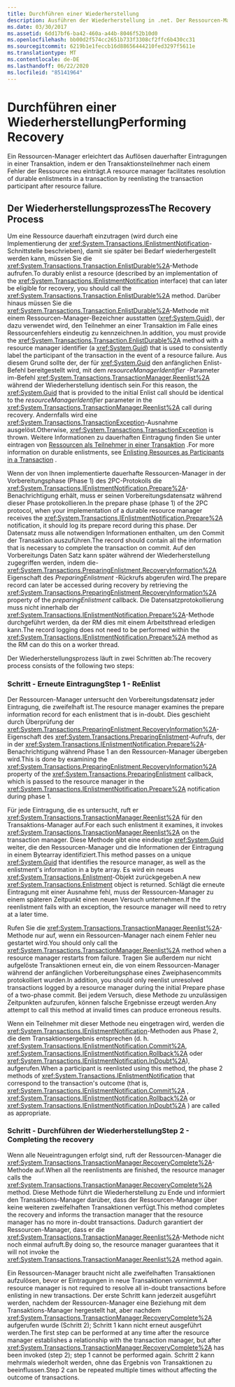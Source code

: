 ```yaml
---
title: Durchführen einer Wiederherstellung
description: Ausführen der Wiederherstellung in .net. Der Ressourcen-Manager unterstützt Sie beim Auflösen dauerhafter Transaktions Einträge, indem der Transaktions Teilnehmer nach einem Ressourcen Fehler neu eingetragen wird.
ms.date: 03/30/2017
ms.assetid: 6dd17bf6-ba42-460a-a44b-8046f52b10d0
ms.openlocfilehash: bb00d2f574cc2651b733f3308cf2ffc6b430cc31
ms.sourcegitcommit: 6219b1e1feccb16d88656444210fed3297f5611e
ms.translationtype: MT
ms.contentlocale: de-DE
ms.lasthandoff: 06/22/2020
ms.locfileid: "85141964"
---
```

# <a name="performing-recovery"></a><span data-ttu-id="33226-104">Durchführen einer Wiederherstellung</span><span class="sxs-lookup"><span data-stu-id="33226-104">Performing Recovery</span></span>
<span data-ttu-id="33226-105">Ein Ressourcen-Manager erleichtert das Auflösen dauerhafter Eintragungen in einer Transaktion, indem er den Transaktionsteilnehmer nach einem Fehler der Ressource neu einträgt.</span><span class="sxs-lookup"><span data-stu-id="33226-105">A resource manager facilitates resolution of durable enlistments in a transaction by reenlisting the transaction participant after resource failure.</span></span>  
  
## <a name="the-recovery-process"></a><span data-ttu-id="33226-106">Der Wiederherstellungsprozess</span><span class="sxs-lookup"><span data-stu-id="33226-106">The Recovery Process</span></span>  
 <span data-ttu-id="33226-107">Um eine Ressource dauerhaft einzutragen (wird durch eine Implementierung der <xref:System.Transactions.IEnlistmentNotification>-Schnittstelle beschrieben), damit sie später bei Bedarf wiederhergestellt werden kann, müssen Sie die <xref:System.Transactions.Transaction.EnlistDurable%2A>-Methode aufrufen.</span><span class="sxs-lookup"><span data-stu-id="33226-107">To durably enlist a resource (described by an implementation of the <xref:System.Transactions.IEnlistmentNotification> interface) that can later be eligible for recovery, you should call the <xref:System.Transactions.Transaction.EnlistDurable%2A> method.</span></span> <span data-ttu-id="33226-108">Darüber hinaus müssen Sie die <xref:System.Transactions.Transaction.EnlistDurable%2A>-Methode mit einem Ressourcen-Manager-Bezeichner ausstatten (<xref:System.Guid>), der dazu verwendet wird, den Teilnehmer an einer Transaktion im Falle eines Ressourcenfehlers eindeutig zu kennzeichnen.</span><span class="sxs-lookup"><span data-stu-id="33226-108">In addition, you must provide the <xref:System.Transactions.Transaction.EnlistDurable%2A> method with a resource manager identifier (a <xref:System.Guid>) that is used to consistently label the participant of the transaction in the event of a resource failure.</span></span> <span data-ttu-id="33226-109">Aus diesem Grund sollte der, der für <xref:System.Guid> den anfänglichen Enlist-Befehl bereitgestellt wird, mit dem *resourceManagerIdentifier* -Parameter im-Befehl <xref:System.Transactions.TransactionManager.Reenlist%2A> während der Wiederherstellung identisch sein.</span><span class="sxs-lookup"><span data-stu-id="33226-109">For this reason, the <xref:System.Guid> that is provided to the initial Enlist call should be identical to the *resourceManagerIdentifier* parameter in the <xref:System.Transactions.TransactionManager.Reenlist%2A> call during recovery.</span></span> <span data-ttu-id="33226-110">Andernfalls wird eine <xref:System.Transactions.TransactionException>-Ausnahme ausgelöst.</span><span class="sxs-lookup"><span data-stu-id="33226-110">Otherwise, <xref:System.Transactions.TransactionException> is thrown.</span></span> <span data-ttu-id="33226-111">Weitere Informationen zu dauerhaften Eintragung finden Sie unter eintragen von [Ressourcen als Teilnehmer in einer Transaktion](enlisting-resources-as-participants-in-a-transaction.md) .</span><span class="sxs-lookup"><span data-stu-id="33226-111">For more information on durable enlistments, see [Enlisting Resources as Participants in a Transaction](enlisting-resources-as-participants-in-a-transaction.md) .</span></span>  
  
 <span data-ttu-id="33226-112">Wenn der von Ihnen implementierte dauerhafte Ressourcen-Manager in der Vorbereitungsphase (Phase 1) des 2PC-Protokolls die <xref:System.Transactions.IEnlistmentNotification.Prepare%2A>-Benachrichtigung erhält, muss er seinen Vorbereitungsdatensatz während dieser Phase protokollieren.</span><span class="sxs-lookup"><span data-stu-id="33226-112">In the prepare phase (phase 1) of the 2PC protocol, when your implementation of a durable resource manager receives the <xref:System.Transactions.IEnlistmentNotification.Prepare%2A> notification, it should log its prepare record during this phase.</span></span> <span data-ttu-id="33226-113">Der Datensatz muss alle notwendigen Informationen enthalten, um den Commit der Transaktion auszuführen.</span><span class="sxs-lookup"><span data-stu-id="33226-113">The record should contain all the information that is necessary to complete the transaction on commit.</span></span> <span data-ttu-id="33226-114">Auf den Vorbereitungs Daten Satz kann später während der Wiederherstellung zugegriffen werden, indem die- <xref:System.Transactions.PreparingEnlistment.RecoveryInformation%2A> Eigenschaft des *PreparingEnlistment* -Rückrufs abgerufen wird.</span><span class="sxs-lookup"><span data-stu-id="33226-114">The prepare record can later be accessed during recovery by retrieving the <xref:System.Transactions.PreparingEnlistment.RecoveryInformation%2A> property of the *preparingEnlistment* callback.</span></span> <span data-ttu-id="33226-115">Die Datensatzprotokollierung muss nicht innerhalb der <xref:System.Transactions.IEnlistmentNotification.Prepare%2A>-Methode durchgeführt werden, da der RM dies mit einem Arbeitsthread erledigen kann.</span><span class="sxs-lookup"><span data-stu-id="33226-115">The record logging does not need to be performed within the <xref:System.Transactions.IEnlistmentNotification.Prepare%2A> method as the RM can do this on a worker thread.</span></span>  
  
 <span data-ttu-id="33226-116">Der Wiederherstellungsprozess läuft in zwei Schritten ab:</span><span class="sxs-lookup"><span data-stu-id="33226-116">The recovery process consists of the following two steps:</span></span>  
  
### <a name="step-1---reenlist"></a><span data-ttu-id="33226-117">Schritt - Erneute Eintragung</span><span class="sxs-lookup"><span data-stu-id="33226-117">Step 1 - ReEnlist</span></span>  
 <span data-ttu-id="33226-118">Der Ressourcen-Manager untersucht den Vorbereitungsdatensatz jeder Eintragung, die zweifelhaft ist.</span><span class="sxs-lookup"><span data-stu-id="33226-118">The resource manager examines the prepare information record for each enlistment that is in-doubt.</span></span> <span data-ttu-id="33226-119">Dies geschieht durch Überprüfung der <xref:System.Transactions.PreparingEnlistment.RecoveryInformation%2A>-Eigenschaft des <xref:System.Transactions.PreparingEnlistment>-Aufrufs, der in der <xref:System.Transactions.IEnlistmentNotification.Prepare%2A>-Benachrichtigung während Phase 1 an den Ressourcen-Manager übergeben wird.</span><span class="sxs-lookup"><span data-stu-id="33226-119">This is done by examining the <xref:System.Transactions.PreparingEnlistment.RecoveryInformation%2A> property of the <xref:System.Transactions.PreparingEnlistment> callback, which is passed to the resource manager in the <xref:System.Transactions.IEnlistmentNotification.Prepare%2A> notification during phase 1.</span></span>  
  
 <span data-ttu-id="33226-120">Für jede Eintragung, die es untersucht, ruft er <xref:System.Transactions.TransactionManager.Reenlist%2A> für den Transaktions-Manager auf.</span><span class="sxs-lookup"><span data-stu-id="33226-120">For each such enlistment it examines, it invokes <xref:System.Transactions.TransactionManager.Reenlist%2A> on the transaction manager.</span></span> <span data-ttu-id="33226-121">Diese Methode gibt eine eindeutige <xref:System.Guid> weiter, die den Ressourcen-Manager und die Informationen der Eintragung in einem Bytearray identifiziert.</span><span class="sxs-lookup"><span data-stu-id="33226-121">This method passes on a unique <xref:System.Guid> that identifies the resource manager, as well as the enlistment's information in a byte array.</span></span> <span data-ttu-id="33226-122">Es wird ein neues <xref:System.Transactions.Enlistment>-Objekt zurückgegeben.</span><span class="sxs-lookup"><span data-stu-id="33226-122">A new <xref:System.Transactions.Enlistment> object is returned.</span></span> <span data-ttu-id="33226-123">Schlägt die erneute Eintragung mit einer Ausnahme fehl, muss der Ressourcen-Manager zu einem späteren Zeitpunkt einen neuen Versuch unternehmen.</span><span class="sxs-lookup"><span data-stu-id="33226-123">If the reenlistment fails with an exception, the resource manager will need to retry at a later time.</span></span>  
  
 <span data-ttu-id="33226-124">Rufen Sie die <xref:System.Transactions.TransactionManager.Reenlist%2A>-Methode nur auf, wenn ein Ressourcen-Manager nach einem Fehler neu gestartet wird.</span><span class="sxs-lookup"><span data-stu-id="33226-124">You should only call the <xref:System.Transactions.TransactionManager.Reenlist%2A> method when a resource manager restarts from failure.</span></span> <span data-ttu-id="33226-125">Tragen Sie außerdem nur nicht aufgelöste Transaktionen erneut ein, die von einem Ressourcen-Manager während der anfänglichen Vorbereitungsphase eines Zweiphasencommits protokolliert wurden.</span><span class="sxs-lookup"><span data-stu-id="33226-125">In addition, you should only reenlist unresolved transactions logged by a resource manager during the initial Prepare phase of a two-phase commit.</span></span> <span data-ttu-id="33226-126">Bei jedem Versuch, diese Methode zu unzulässigen Zeitpunkten aufzurufen, können falsche Ergebnisse erzeugt werden.</span><span class="sxs-lookup"><span data-stu-id="33226-126">Any attempt to call this method at invalid times can produce erroneous results.</span></span>  
  
 <span data-ttu-id="33226-127">Wenn ein Teilnehmer mit dieser Methode neu eingetragen wird, werden die <xref:System.Transactions.IEnlistmentNotification>-Methoden aus Phase 2, die dem Transaktionsergebnis entsprechen (d. h. <xref:System.Transactions.IEnlistmentNotification.Commit%2A>, <xref:System.Transactions.IEnlistmentNotification.Rollback%2A> oder <xref:System.Transactions.IEnlistmentNotification.InDoubt%2A>), aufgerufen.</span><span class="sxs-lookup"><span data-stu-id="33226-127">When a participant is reenlisted using this method, the phase 2 methods of <xref:System.Transactions.IEnlistmentNotification> that correspond to the transaction's outcome (that is, <xref:System.Transactions.IEnlistmentNotification.Commit%2A> , <xref:System.Transactions.IEnlistmentNotification.Rollback%2A> or <xref:System.Transactions.IEnlistmentNotification.InDoubt%2A> ) are called as appropriate.</span></span>  
  
### <a name="step-2---completing-the-recovery"></a><span data-ttu-id="33226-128">Schritt - Durchführen der Wiederherstellung</span><span class="sxs-lookup"><span data-stu-id="33226-128">Step 2 - Completing the recovery</span></span>  
 <span data-ttu-id="33226-129">Wenn alle Neueintragungen erfolgt sind, ruft der Ressourcen-Manager die <xref:System.Transactions.TransactionManager.RecoveryComplete%2A>-Methode auf.</span><span class="sxs-lookup"><span data-stu-id="33226-129">When all the reenlistments are finished, the resource manager calls the <xref:System.Transactions.TransactionManager.RecoveryComplete%2A> method.</span></span> <span data-ttu-id="33226-130">Diese Methode führt die Wiederherstellung zu Ende und informiert den Transaktions-Manager darüber, dass der Ressourcen-Manager über keine weiteren zweifelhaften Transaktionen verfügt.</span><span class="sxs-lookup"><span data-stu-id="33226-130">This method completes the recovery and informs the transaction manager that the resource manager has no more in-doubt transactions.</span></span> <span data-ttu-id="33226-131">Dadurch garantiert der Ressourcen-Manager, dass er die <xref:System.Transactions.TransactionManager.Reenlist%2A>-Methode nicht noch einmal aufruft.</span><span class="sxs-lookup"><span data-stu-id="33226-131">By doing so, the resource manager guarantees that it will not invoke the <xref:System.Transactions.TransactionManager.Reenlist%2A> method again.</span></span>  
  
 <span data-ttu-id="33226-132">Ein Ressourcen-Manager braucht nicht alle zweifelhaften Transaktionen aufzulösen, bevor er Eintragungen in neue Transaktionen vornimmt.</span><span class="sxs-lookup"><span data-stu-id="33226-132">A resource manager is not required to resolve all in-doubt transactions before enlisting in new transactions.</span></span> <span data-ttu-id="33226-133">Der erste Schritt kann jederzeit ausgeführt werden, nachdem der Ressourcen-Manager eine Beziehung mit dem Transaktions-Manager hergestellt hat, aber nachdem <xref:System.Transactions.TransactionManager.RecoveryComplete%2A> aufgerufen wurde (Schritt 2); Schritt 1 kann nicht erneut ausgeführt werden.</span><span class="sxs-lookup"><span data-stu-id="33226-133">The first step can be performed at any time after the resource manager establishes a relationship with the transaction manager, but after <xref:System.Transactions.TransactionManager.RecoveryComplete%2A> has been invoked (step 2); step 1 cannot be performed again.</span></span> <span data-ttu-id="33226-134">Schritt 2 kann mehrmals wiederholt werden, ohne das Ergebnis von Transaktionen zu beeinflussen.</span><span class="sxs-lookup"><span data-stu-id="33226-134">Step 2 can be repeated multiple times without affecting the outcome of transactions.</span></span>
